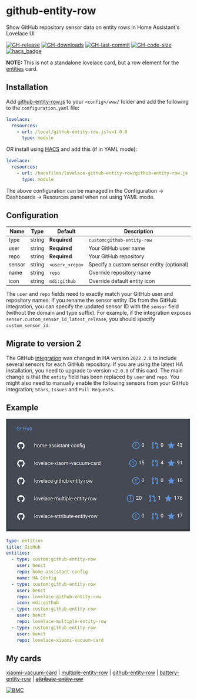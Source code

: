 # github-entity-row

Show GitHub repository sensor data on entity rows in Home Assistant's Lovelace UI

[![GH-release](https://img.shields.io/github/v/release/benct/lovelace-github-entity-row.svg?style=flat-square)](https://github.com/benct/lovelace-github-entity-row/releases)
[![GH-downloads](https://img.shields.io/github/downloads/benct/lovelace-github-entity-row/total?style=flat-square)](https://github.com/benct/lovelace-github-entity-row/releases)
[![GH-last-commit](https://img.shields.io/github/last-commit/benct/lovelace-github-entity-row.svg?style=flat-square)](https://github.com/benct/lovelace-github-entity-row/commits/master)
[![GH-code-size](https://img.shields.io/github/languages/code-size/benct/lovelace-github-entity-row.svg?color=red&style=flat-square)](https://github.com/benct/lovelace-github-entity-row)
[![hacs_badge](https://img.shields.io/badge/HACS-Default-orange.svg?style=flat-square)](https://github.com/hacs)

**NOTE:** This is not a standalone lovelace card, but a row element for
the [entities](https://www.home-assistant.io/lovelace/entities/) card.

## Installation

Add [github-entity-row.js](https://raw.githubusercontent.com/benct/lovelace-github-entity-row/master/github-entity-row.js)
to your `<config>/www/` folder and add the following to the `configuration.yaml` file:

```yaml
lovelace:
  resources:
    - url: /local/github-entity-row.js?v=1.0.0
      type: module
```

_OR_ install using [HACS](https://hacs.xyz/) and add this (if in YAML mode):

```yaml
lovelace:
  resources:
    - url: /hacsfiles/lovelace-github-entity-row/github-entity-row.js
      type: module
```

The above configuration can be managed in the Configuration -> Dashboards -> Resources panel when not using YAML mode.

## Configuration

| Name   | Type   | Default         | Description                               |
|--------|--------|-----------------|-------------------------------------------|
| type   | string | **Required**    | `custom:github-entity-row`                |
| user   | string | **Required**    | Your GitHub user name                     |
| repo   | string | **Required**    | Your GitHub repository                    |
| sensor | string | `<user>_<repo>` | Specify a custom sensor entity (optional) |
| name   | string | `repo`          | Override repository name                  |
| icon   | string | `mdi:github`    | Override default entity icon              |

The `user` and `repo` fields need to exactly match your GitHub user and repository names. If you rename the sensor
entity IDs from the GitHub integration, you can specify the updated sensor ID with the `sensor` field (without the
domain and type suffix). For example, if the integration exposes `sensor.custom_sensor_id_latest_release`, you should
specify `custom_sensor_id`.

## Migrate to version 2

The GitHub [integration](https://www.home-assistant.io/integrations/github/) was changed in HA version `2022.2.0` to
include several sensors for each GitHub repository. If you are using the latest HA installation, you need to upgrade to
version `>2.0.0` of this card. The main change is that the `entity` field has been replaced by `user` and `repo`. You
might also need to manually enable the following sensors from your GitHub integration; `Stars`, `Issues`
and `Pull Requests`.

## Example

![github-entity-row](https://raw.githubusercontent.com/benct/lovelace-github-entity-row/master/example.png)

```yaml
type: entities
title: GitHub
entities:
  - type: custom:github-entity-row
    user: benct
    repo: home-assistant-config
    name: HA Config
  - type: custom:github-entity-row
    user: benct
    repo: lovelace-github-entity-row
    icon: mdi:github
  - type: custom:github-entity-row
    user: benct
    repo: lovelace-multiple-entity-row
  - type: custom:github-entity-row
    user: benct
    repo: lovelace-xiaomi-vacuum-card
```

## My cards

[xiaomi-vacuum-card](https://github.com/benct/lovelace-xiaomi-vacuum-card) |
[multiple-entity-row](https://github.com/benct/lovelace-multiple-entity-row) |
[github-entity-row](https://github.com/benct/lovelace-github-entity-row) |
[battery-entity-row](https://github.com/benct/lovelace-battery-entity-row) |
[~~attribute-entity-row~~](https://github.com/benct/lovelace-attribute-entity-row)

[![BMC](https://www.buymeacoffee.com/assets/img/custom_images/white_img.png)](https://www.buymeacoff.ee/benct)
